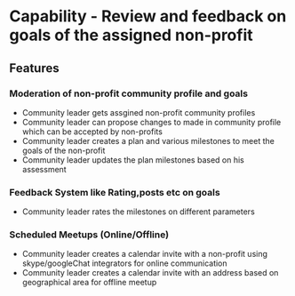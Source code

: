 # Capability - Review and feedback on goals of the assigned non-profit

## Features

### Moderation of non-profit community profile and goals
  - Community leader gets assgined non-profit community profiles
  - Community leader can propose changes to made in community profile which can be accepted by non-profits
  - Community leader creates a plan and various milestones to meet the goals of the non-profit
  - Community leader updates the plan milestones based on his assessment
  
### Feedback System like Rating,posts etc on goals
  - Community leader rates the milestones on different parameters

### Scheduled Meetups (Online/Offline)
  - Community leader creates a calendar invite with a non-profit using skype/googleChat integrators for online communication
  - Community leader creates a calendar invite with an address based on geographical area for offline meetup 

